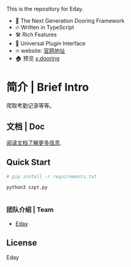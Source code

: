 <div align=center >
<img  src=""/>
</div>

<a href="https://www.python.org">
    <img src="https://img.shields.io/badge/python-Eday--lib-brightgreen" alt="">
  </a>



This is the repository for Eday.
- 💪 The Next Generation Dooring Framework
- 🔥 Written in TypeScript
- 🛠️ Rich Features
- 🔩 Universal Plugin Interface
- 🔥 website: [官网地址](http://x.dooring.cn/dooringx-org)
- 🏠 预览 [x.dooring](http://x.dooring.cn/editor/home)
# 简介 | Brief Intro

爬取考勤记录等等。


## 文档 | Doc


[阅读文档了解更多信息](https://h5-dooring.github.io/dooringx/).


## Quick Start

  ```bash
# pip install -r requirements.txt

python3 szpt.py



  ```


###  团队介绍 | Team 

- [Eday](https://github.com/CodeXz0)


## License

Eday


